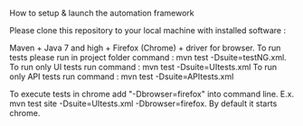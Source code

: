 How to setup & launch the automation framework

Please clone this repository to your local machine with installed software :

Maven + Java 7 and high + Firefox (Chrome) + driver for browser. To run tests please run in project folder command : mvn test -Dsuite=testNG.xml. To run only UI tests run command : mvn test -Dsuite=UItests.xml To run only API tests run command : mvn test -Dsuite=APItests.xml

To execute tests in chrome add "-Dbrowser=firefox" into command line. E.x. mvn test site -Dsuite=UItests.xml -Dbrowser=firefox. By default it starts chrome.
